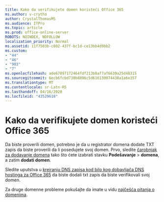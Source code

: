 ```yaml
---
title: Kako da verifikujete domen koristeći Office 365
ms.author: v-crytho
author: CrystalThomasMS
ms.audience: ITPro
ms.topic: article
ms.prod: office-online-server
ROBOTS: NOINDEX, NOFOLLOW
localization_priority: Normal
ms.assetid: 11f7503b-c802-437f-bc1d-ce13bb4d9bb2
ms.custom:
- "44"
- "46"
- "903"
- "7"
ms.openlocfilehash: ade67097172464fdf213b8af7af6639a25d48315
ms.sourcegitcommit: 6ecb6fcbd738b8896c5d616130074438a1a6e357
ms.translationtype: MT
ms.contentlocale: sr-Latn-RS
ms.lasthandoff: 04/16/2020
ms.locfileid: "43529618"
---
```

# <a name="how-to-verify-your-domain-with-office-365"></a>Kako da verifikujete domen koristeći Office 365

Da biste proverili domen, potrebno je da u registrator domena dodate TXT zapis da biste proverili da li posedujete svoj domen. Prvo, sledite [čarobnjak za dodavanje domena](https://portal.office.com/adminportal/home#/Domains/Wizard) tako što ćete izabrati stavku **Podešavanje** \> **domena**, a zatim **dodati domen**.
  
Sledite uputstva u [kreiranju DNS zapisa kod bilo kog dobavljača DNS hostinga za Office 365](https://docs.microsoft.com/office365/admin/get-help-with-domains/create-dns-records-at-any-dns-hosting-provider) da biste dodali txt zapis da biste verifikovali svoj domen.

Za druge domenne probleme pokušajte da imate u vidu [najčešća pitanja o domenima](https://docs.microsoft.com/microsoft-365/admin/setup/domains-faq).
